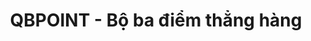 ---
layout: post
title:  "QBPOINT - Bộ ba điểm thẳng hàng"
categories: [math, brute-force]
code: QBPOINT
src: QBPOINT.cpp
---